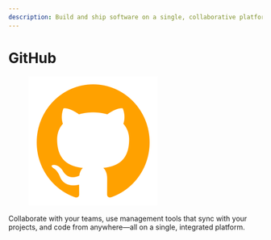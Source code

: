 ```yaml
---
description: Build and ship software on a single, collaborative platform.
---
```


# GitHub

<figure><img src="../../.gitbook/assets/github.png" alt="" width="256"><figcaption></figcaption></figure>

Collaborate with your teams, use management tools that sync with your projects, and code from anywhere—all on a single, integrated platform.
